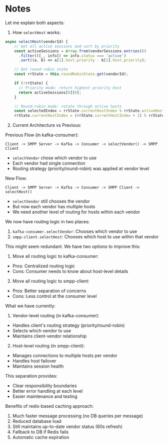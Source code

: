 # Notes

Let me explain both aspects:

1. How `selectHost` works:

```javascript
async selectHost(vendorId) {
    // Get all active sessions and sort by priority
    const activeSessions = Array.from(vendorSessions.entries())
      .filter(([_, info]) => info.status === 'active')
      .sort((a, b) => a[1].host.priority - b[1].host.priority);

    // Get round-robin state
    const rrState = this.roundRobinState.get(vendorId);

    if (!rrState) {
      // Priority mode: return highest priority host
      return activeSessions[0][0];
    }

    // Round-robin mode: rotate through active hosts
    const selectedIndex = rrState.currentHostIndex % rrState.activeHosts;
    rrState.currentHostIndex = (rrState.currentHostIndex + 1) % rrState.activeHosts;
```

2. Current Architecture vs Previous:

Previous Flow (in kafka-consumer):

```
Client -> SMPP Server -> Kafka -> Consumer -> selectVendor() -> SMPP Client
```

- `selectVendor` chose which vendor to use
- Each vendor had single connection
- Routing strategy (priority/round-robin) was applied at vendor level

New Flow:

```
Client -> SMPP Server -> Kafka -> Consumer -> SMPP Client -> selectHost()
```

- `selectVendor` still chooses the vendor
- But now each vendor has multiple hosts
- We need another level of routing for hosts within each vendor

We now have routing logic in two places:

1. `kafka-consumer.selectVendor`: Chooses which vendor to use
2. `smpp-client.selectHost`: Chooses which host to use within that vendor

This might seem redundant. We have two options to improve this:

1. Move all routing logic to kafka-consumer:

- Pros: Centralized routing logic
- Cons: Consumer needs to know about host-level details

2. Move all routing logic to smpp-client:

- Pros: Better separation of concerns
- Cons: Less control at the consumer level

What we have currently:

1. Vendor-level routing (in kafka-consumer):

- Handles client's routing strategy (priority/round-robin)
- Selects which vendor to use
- Maintains client-vendor relationship

2. Host-level routing (in smpp-client):

- Manages connections to multiple hosts per vendor
- Handles host failover
- Maintains session health

This separation provides:

- Clear responsibility boundaries
- Better error handling at each level
- Easier maintenance and testing

Benefits of redis-based caching approach:

1. Much faster message processing (no DB queries per message)
2. Reduced database load
3. Still maintains up-to-date vendor status (60s refresh)
4. Fallback to DB if Redis fails
5. Automatic cache expiration
